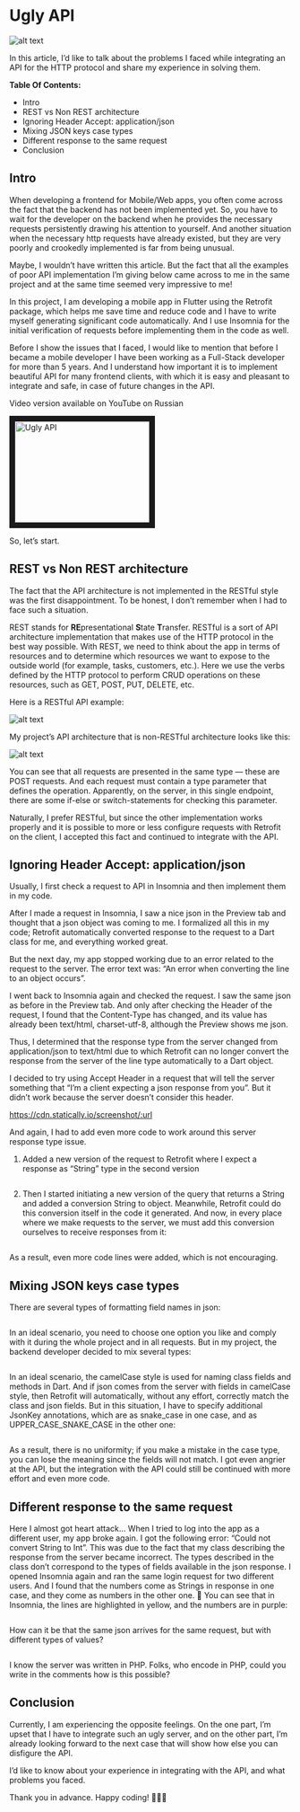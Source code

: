 # Ugly API

![alt text](https://github.com/AndrewPiterov/ugly_api/blob/main/screenshots/0_cover_final.jpg "Ugly API")

In this article, I’d like to talk about the problems I faced while integrating an API for the HTTP protocol and share my experience in solving them.

**Table Of Contents:**

* Intro
* REST vs Non REST architecture
* Ignoring Header Accept: application/json
* Mixing JSON keys case types
* Different response to the same request
* Conclusion

## Intro

When developing a frontend for Mobile/Web apps, you often come across the fact that the backend has not been implemented yet. So, you have to wait for the developer on the backend when he provides the necessary requests persistently drawing his attention to yourself. And another situation when the necessary http requests have already existed, but they are very poorly and crookedly implemented is far from being unusual.

Maybe, I wouldn’t have written this article. But the fact that all the examples of poor API implementation I’m giving below came across to me in the same project and at the same time seemed very impressive to me!

In this project, I am developing a mobile app in Flutter using the Retrofit package, which helps me save time and reduce code and I have to write myself generating significant code automatically. And I use Insomnia for the initial verification of requests before implementing them in the code as well.

Before I show the issues that I faced, I would like to mention that before I became a mobile developer I have been working as a Full-Stack developer for more than 5 years. And I understand how important it is to implement beautiful API for many frontend clients, with which it is easy and pleasant to integrate and safe, in case of future changes in the API.

Video version available on YouTube on Russian

<a href="http://www.youtube.com/watch?feature=player_embedded&v=oj-i1IBejcI" target="_blank"><img src="http://img.youtube.com/vi/oj-i1IBejcI/0.jpg" alt="Ugly API" width="240" height="180" border="10" /></a>

So, let’s start.

## REST vs Non REST architecture

The fact that the API architecture is not implemented in the RESTful style was the first disappointment. To be honest, I don’t remember when I had to face such a situation.

REST stands for **RE**presentational **S**tate **T**ransfer. RESTful is a sort of API architecture implementation that makes use of the HTTP protocol in the best way possible. With REST, we need to think about the app in terms of resources and to determine which resources we want to expose to the outside world (for example, tasks, customers, etc.). Here we use the verbs defined by the HTTP protocol to perform CRUD operations on these resources, such as GET, POST, PUT, DELETE, etc.

Here is a RESTful API example:

![alt text](https://github.com/AndrewPiterov/ugly_api/blob/main/screenshots/2_1_RESTfull_example.png "RESTful sample")

My project’s API architecture that is non-RESTful architecture looks like this:

![alt text](https://github.com/AndrewPiterov/ugly_api/blob/main/screenshots/2_2_non-RESTfull_example.png "Non-RESTful sample")

You can see that all requests are presented in the same type — these are POST requests. And each request must contain a type parameter that defines the operation. Apparently, on the server, in this single endpoint, there are some if-else or switch-statements for checking this parameter.

Naturally, I prefer RESTful, but since the other implementation works properly and it is possible to more or less configure requests with Retrofit on the client, I accepted this fact and continued to integrate with the API.

## Ignoring Header Accept: application/json

Usually, I first check a request to API in Insomnia and then implement them in my code.

After I made a request in Insomnia, I saw a nice json in the Preview tab and thought that a json object was coming to me. I formalized all this in my code; Retrofit automatically converted response to the request to a Dart class for me, and everything worked great.

But the next day, my app stopped working due to an error related to the request to the server. The error text was: “An error when converting the line to an object occurs”.

I went back to Insomnia again and checked the request. I saw the same json as before in the Preview tab. And only after checking the Header of the request, I found that the Content-Type has changed, and its value has already been text/html, charset-utf-8, although the Preview shows me json.

Thus, I determined that the response type from the server changed from application/json to text/html due to which Retrofit can no longer convert the response from the server of the line type automatically to a Dart object.

I decided to try using Accept Header in a request that will tell the server something that “I’m a client expecting a json response from you”. But it didn’t work because the server doesn’t consider this header.

<https://cdn.statically.io/screenshot/:url>

And again, I had to add even more code to work around this server response type issue.

1. Added a new version of the request to Retrofit where I expect a response as “String” type in the second version

<image>

2. Then I started initiating a new version of the query that returns a String and added a conversion String to object. Meanwhile, Retrofit could do this conversion itself in the code it generated. And now, in every place where we make requests to the server, we must add this conversion ourselves to receive responses from it:

<image>

As a result, even more code lines were added, which is not encouraging.


## Mixing JSON keys case types

There are several types of formatting field names in json:

<image>

In an ideal scenario, you need to choose one option you like and comply with it during the whole project and in all requests. But in my project, the backend developer decided to mix several types:

<image>

In an ideal scenario, the camelCase style is used for naming class fields and methods in Dart. And if json comes from the server with fields in camelCase style, then Retrofit will automatically, without any effort, correctly match the class and json fields. But in this situation, I have to specify additional JsonKey annotations, which are as snake_case in one case, and as UPPER_CASE_SNAKE_CASE in the other one:

<image>

As a result, there is no uniformity; if you make a mistake in the case type, you can lose the meaning since the fields will not match. I got even angrier at the API, but the integration with the API could still be continued with more effort and even more code.

## Different response to the same request

Here I almost got heart attack… When I tried to log into the app as a different user, my app broke again. I got the following error: “Could not convert String to Int”. This was due to the fact that my class describing the response from the server became incorrect. The types described in the class don’t correspond to the types of fields available in the json response. I opened Insomnia again and ran the same login request for two different users. And I found that the numbers come as Strings in response in one case, and they come as numbers in the other one. 🤯 You can see that in Insomnia, the lines are highlighted in yellow, and the numbers are in purple:

<image>

How can it be that the same json arrives for the same request, but with different types of values?

<image>

I know the server was written in PHP. Folks, who encode in PHP, could you write in the comments how is this possible?

## Conclusion

Currently, I am experiencing the opposite feelings. On the one part, I’m upset that I have to integrate such an ugly server, and on the other part, I’m already looking forward to the next case that will show how else you can disfigure the API.

I’d like to know about your experience in integrating with the API, and what problems you faced.

Thank you in advance. Happy coding! 👨🏻‍💻